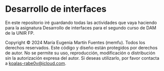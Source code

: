 # Desarrollo de interfaces
En este repositorio iré guardando todas las actividades que vaya haciendo para la asignatura Desarrollo de interfaces para el segundo curso de DAM de la UNIR FP.

Copyright © 2024 María Eugenia Martín Fuentes (memfu). Todos los derechos reservados.
Este código y diseño están protegidos por derechos de autor. No se permite su uso, reproducción, modificación o distribución sin la autorización expresa del autor. Si deseas utilizarlo, por favor contacta a koalas-rabe0v@icloud.com.
